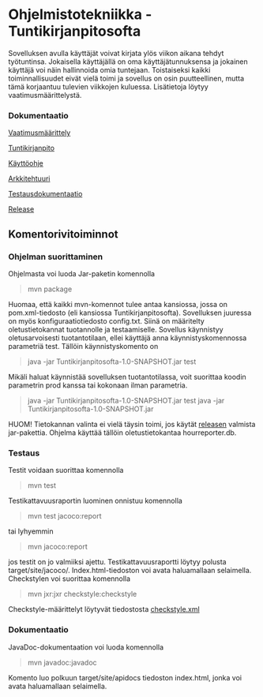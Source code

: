 
# Ohjelmistotekniikka - Tuntikirjanpitosofta

Sovelluksen avulla käyttäjät voivat kirjata ylös viikon aikana tehdyt työtuntinsa. Jokaisella käyttäjällä on oma käyttäjätunnuksensa ja jokainen käyttäjä voi näin hallinnoida omia tuntejaan. Toistaiseksi kaikki toiminnallisuudet eivät vielä toimi ja sovellus on osin puutteellinen, mutta tämä korjaantuu tulevien viikkojen kuluessa. Lisätietoja löytyy vaatimusmäärittelystä.

### Dokumentaatio 

[Vaatimusmäärittely](https://github.com/jussinie/ot-harjoitustyo/blob/master/Tuntikirjanpitosofta/dokumentaatio/vaatimusmaarittely.md)

[Tuntikirjanpito](https://github.com/jussinie/ot-harjoitustyo/blob/master/Tuntikirjanpitosofta/dokumentaatio/tuntikirjanpito.md)

[Käyttöohje](https://github.com/jussinie/ot-harjoitustyo/blob/master/Tuntikirjanpitosofta/dokumentaatio/kayttoohje.md)

[Arkkitehtuuri](https://github.com/jussinie/ot-harjoitustyo/blob/master/Tuntikirjanpitosofta/dokumentaatio/arkkitehtuuri.md)

[Testausdokumentaatio](https://github.com/jussinie/ot-harjoitustyo/blob/master/Tuntikirjanpitosofta/dokumentaatio/testidokumentaatio.md)

[Release](https://github.com/jussinie/ot-harjoitustyo/releases/tag/loppupalautus)

## Komentorivitoiminnot

### Ohjelman suorittaminen
Ohjelmasta voi luoda Jar-paketin komennolla

> mvn package

Huomaa, että kaikki mvn-komennot tulee antaa kansiossa, jossa on pom.xml-tiedosto (eli kansiossa Tuntikirjanpitosofta). 
Sovelluksen juuressa on myös konfiguraatiotiedosto config.txt. Siinä on määritelty oletustietokannat tuotannolle ja testaamiselle. Sovellus käynnistyy oletusarvoisesti tuotantotilaan, ellei käyttäjä anna käynnistyskomennossa parametriä test. Tällöin käynnistyskomento on

> java -jar Tuntikirjanpitosofta-1.0-SNAPSHOT.jar test

Mikäli haluat käynnistää sovelluksen tuotantotilassa, voit suorittaa koodin parametrin prod kanssa tai kokonaan ilman parametria. 

> java -jar Tuntikirjanpitosofta-1.0-SNAPSHOT.jar test
> java -jar Tuntikirjanpitosofta-1.0-SNAPSHOT.jar

HUOM! Tietokannan valinta ei vielä täysin toimi, jos käytät [releasen](https://github.com/jussinie/ot-harjoitustyo/releases/tag/loppupalautus) valmista jar-pakettia. Ohjelma käyttää tällöin oletustietokantaa hourreporter.db. 

### Testaus
Testit voidaan suorittaa komennolla
> mvn test

Testikattavuusraportin luominen onnistuu komennolla 
> mvn test jacoco:report 

tai lyhyemmin 
> mvn jacoco:report

jos testit on jo valmiiksi ajettu. Testikattavuusraportti löytyy polusta target/site/jacoco/. Index.html-tiedoston voi avata haluamallaan selaimella. 
Checkstylen voi suorittaa komennolla 
> mvn jxr:jxr checkstyle:checkstyle

Checkstyle-määrittelyt löytyvät tiedostosta [checkstyle.xml](https://github.com/jussinie/ot-harjoitustyo/blob/master/Tuntikirjanpitosofta/checkstyle.xml)

### Dokumentaatio
JavaDoc-dokumentaation voi luoda komennolla
> mvn javadoc:javadoc

Komento luo polkuun target/site/apidocs tiedoston index.html, jonka voi avata haluamallaan selaimella.
